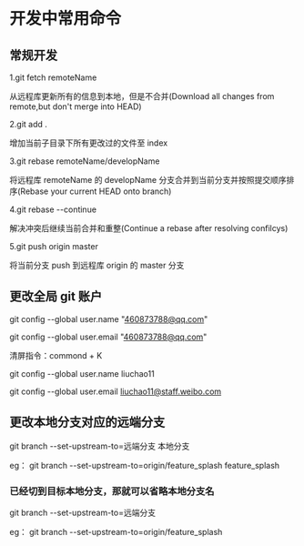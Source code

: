 # 开发中常用命令

## 常规开发

1.git fetch remoteName

从远程库更新所有的信息到本地，但是不合并(Download all changes from remote,but don't merge into HEAD)

2.git add .

增加当前子目录下所有更改过的文件至 index

3.git rebase remoteName/developName

将远程库 remoteName 的 developName 分支合并到当前分支并按照提交顺序排序(Rebase your current HEAD onto branch)

4.git rebase --continue

解决冲突后继续当前合并和重整(Continue a rebase after resolving confilcys)

5.git push origin master

将当前分支 push 到远程库 origin 的 master 分支

## 更改全局 git 账户

git config --global user.name "460873788@qq.com"

git config --global user.email "460873788@qq.com"

清屏指令：commond + K

git config --global user.name liuchao11

git config --global user.email liuchao11@staff.weibo.com

## 更改本地分支对应的远端分支

git branch --set-upstream-to=远端分支 本地分支

eg：
git branch --set-upstream-to=origin/feature_splash feature_splash

### 已经切到目标本地分支，那就可以省略本地分支名

git branch --set-upstream-to=远端分支

eg：
git branch --set-upstream-to=origin/feature_splash
